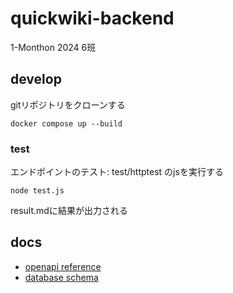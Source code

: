 # quickwiki-backend
1-Monthon 2024 6班

## develop
gitリポジトリをクローンする
```shell
docker compose up --build
```

### test
エンドポイントのテスト: test/httptest のjsを実行する
```shell
node test.js
```
result.mdに結果が出力される

## docs
- [openapi reference](docs/openapi.yaml)
- [database schema](docs/dbschema.md)
